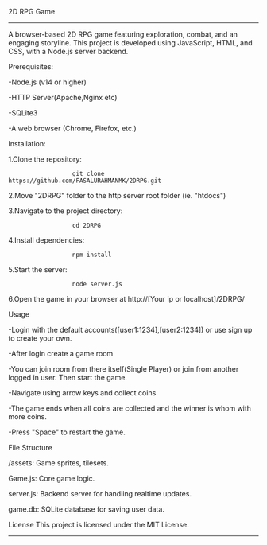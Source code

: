 2D RPG Game
*********************************************************************************************************************************
A browser-based 2D RPG game featuring exploration, combat, and an engaging storyline. This project is developed using JavaScript, HTML, and CSS, with a Node.js server backend.

Prerequisites:

-Node.js (v14 or higher)

-HTTP Server(Apache,Nginx etc)

-SQLite3

-A web browser (Chrome, Firefox, etc.)

Installation:

1.Clone the repository:

                      git clone https://github.com/FASALURAHMANMK/2DRPG.git

2.Move "2DRPG" folder to the http server root folder (ie. "htdocs")

3.Navigate to the project directory:

                      cd 2DRPG

4.Install dependencies:
 
                      npm install
5.Start the server:

                      node server.js

6.Open the game in your browser at http://[Your ip or localhost]/2DRPG/

Usage

-Login with the default accounts([user1:1234],[user2:1234]) or use sign up to create your own.

-After login create a game room

-You can join room from there itself(Single Player) or join from another logged in user. Then start the game.

-Navigate using arrow keys and collect coins

-The game ends when all coins are collected and the winner is whom with more coins.

-Press "Space" to restart the game.

File Structure

/assets: Game sprites, tilesets.

Game.js: Core game logic.

server.js: Backend server for handling realtime updates.

game.db: SQLite database for saving user data.

License
This project is licensed under the MIT License.
*********************************************************************************************************************************